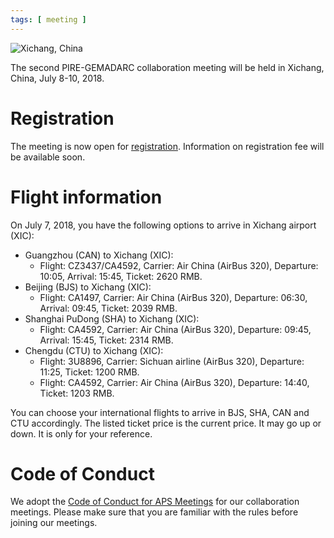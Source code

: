 ```yaml
---
tags: [ meeting ]
---
```


![Xichang, China](https://drive.google.com/uc?id=1LlOecTJfrjyPGYUeNNYadbR0tiThvAIR)

The second PIRE-GEMADARC collaboration meeting will be held in Xichang, China, July 8-10, 2018.

# Registration

The meeting is now open for [registration](https://goo.gl/forms/FD5tCYE1MTWbSd753). Information on registration fee will be available soon.

# Flight information

On July 7, 2018, you have the following options to arrive in Xichang airport (XIC):
* Guangzhou (CAN) to Xichang (XIC):
  * Flight: CZ3437/CA4592, Carrier: Air China (AirBus 320), Departure: 10:05, Arrival: 15:45, Ticket: 2620 RMB.
* Beijing (BJS) to Xichang (XIC):
  * Flight: CA1497, Carrier: Air China (AirBus 320), Departure: 06:30, Arrival: 09:45, Ticket: 2039 RMB.
* Shanghai PuDong (SHA) to Xichang (XIC):
  * Flight: CA4592, Carrier: Air China (AirBus 320), Departure: 09:45, Arrival: 15:45, Ticket: 2314 RMB.
* Chengdu (CTU) to Xichang (XIC):
  * Flight: 3U8896, Carrier: Sichuan airline (AirBus 320), Departure: 11:25, Ticket: 1200 RMB.
  * Flight: CA4592, Carrier: Air China (AirBus 320), Departure: 14:40, Ticket: 1203 RMB.

You can choose your international flights to arrive in BJS, SHA, CAN and CTU accordingly. The listed ticket price is the current price. It may go up or down. It is only for your reference.

# Code of Conduct

We adopt the [Code of Conduct for APS Meetings](https://www.aps.org/meetings/policies/code-conduct.cfm) for our collaboration meetings. Please make sure that you are familiar with the rules before joining our meetings.
